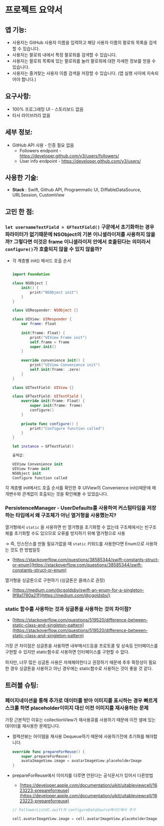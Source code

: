 # 프로젝트 요약서

## 앱 기능:

- 사용자는 GitHub 사용자 이름을 입력하고 해당 사용자 이름의 팔로워 목록을 검색할 수 있습니다.
- 사용자는 팔로워 내에서 특정 팔로워를 검색할 수 있습니다.
- 사용자는 팔로워 목록에 있는 팔로워를 눌러 팔로워에 대한 자세한 정보를 얻을 수 있습니다.
- 사용자는 즐겨찾는 사용자 이름 검색을 저장할 수 있습니다. (앱 실행 사이에 지속되어야 합니다.)

## 요구사항:

- 100% 프로그래밍 UI - 스토리보드 없음
- 타사 라이브러리 없음

## 세부 정보:

- GitHub API 사용 - 인증 필요 없음
    - Followers endpoint - https://developer.github.com/v3/users/followers/
    - User info endpoint - https://developer.github.com/v3/users/

## 사용한 기술:

- **Stack** : Swift, Github API, Programmatic UI, DiffableDataSource, URLSession, CustomView

## 고민 한 점:

### `let usernameTextField = GFTextField()`  구문에서 초기화하는 경우 파라미터가 없기때문에 NSObject의 기본 이니셜라이저를 사용하지 않을까? 그렇다면 이것은 frame 이니셜라이저 안에서 호출된다는 의미라서 `configure()`가 호출되지 않을 수 있지 않을까?

- 각 계층별 init() 메서드 호출 순서
    
    ```swift
    
    import Foundation
    
    class NSObject {
        init() {
            print("NSObject init")
        }
    }
    
    class UIResponder: NSObject {}
    
    class UIView: UIResponder {
        var frame: Float
        
        init(frame: Float) {
            print("UIView Frame init")
            self.frame = frame
            super.init()
        }
        
        override convenience init() {
            print("UIView Convenience init")
            self.init(frame: .zero)
        }
    }
    
    class UITextField: UIView {}
    
    class GFTextField: UITextField {
        override init(frame: Float) {
            super.init(frame: frame)
            configure()
        }
        
        private func configure() {
            print("Configure function called")
        }
    }
    
    let instance = GFTextField()
    
    출력값:
    
    UIView Convenience init
    UIView Frame init
    NSObject init
    Configure function called
    ```
    

각 계층별 init메서드 호출 순서를 확인한 후 UIView의 Convenience init()때문에 매개변수와 관계없이 호출되는 것을 확인해볼 수 있었습니다.

### PersistenceManager - UserDefaults를 사용하여 커스텀타입을 저장하는 타입에서 왜 구조체가 아닌 열거형을 사용했는지?

열거형에서 `static` 을  사용하면 빈 열거형을 초기화할 수 없는데 구조체에서는 빈구조체를 초기화할 수도 있으므로 오류를 방지하기 위해 열거형으로 사용 

→ 즉, 인스턴스를 만들 필요가없을 때 `static` 키워드를 사용한다면 Enum으로 사용하는 것도 한 방법일듯

- [https://stackoverflow.com/questions/38585344/swift-constants-struct-or-enum](https://stackoverflow.com/questions/38585344/swift-constants-struct-or-enum)

열거형을 싱글톤으로 구현하기 (싱글톤은 클래스로 권장)

- [https://medium.com/@cgoldsby/swift-an-enum-for-a-singleton-9f8a1780a21f](https://medium.com/@cgoldsby/)

### static 함수를 사용하는 것과 싱글톤을 사용하는 것의 차이점?

- [https://stackoverflow.com/questions/519520/difference-between-static-class-and-singleton-pattern](https://stackoverflow.com/questions/519520/difference-between-static-class-and-singleton-pattern)

가장 큰 차이점은 싱글톤을 사용하면 내부메서드등을 프로토콜 및 상속등 인터페이스를 구현할 수 있지만 static함수로 사용하면 인터페이스를 구현할 수 없다. 

하지만, 너무 많은 싱글톤 사용은 자제해야한다고 권장하기 때문에 추후 확장성이 필요한 경우 싱글톤을 사용하고 아닌 경우에는 static함수로 사용하는 것이 좋을 것 같다.

## 트러블 슈팅:

### 페이지네이션을 통해 추가로 데이터를 받아 이미지를 표시하는 경우 빠르게 스크롤 하면 placeholder이미지 대신 이전 이미지를 재사용하는 문제

가장 근본적인 이유는 collectionView가 재사용큐를 사용하기 때문에 이전 셀에 있는 데이터를 재사용한 문제입니다.

- 컬렉션뷰는 아이템을 재사용 Dequeue하기 때문에 사용하기전에 초기화를 해야합니다.
    
    ```swift
    override func prepareForReuse() {
    	super.prepareForReuse()
    	avataImageView.image = avatarImageView.placeholderImage
    }
    ```
    

- prepareForReuse에서 이미지를 다루면 안된다는 공식문서가 있어서 다른방법
    - [https://developer.apple.com/documentation/uikit/uitableviewcell/1623223-prepareforreuse](https://developer.apple.com/documentation/uikit/uitableviewcell/1623223-prepareforreuse)
    
    ```swift
    // FollowerListVC.swift의 configureDataSource메서드에서 추가
    
    cell.avatarImageView.image = cell.avatarImageView.placeholderImage
    ```
